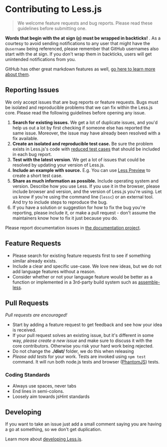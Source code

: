 # Contributing to Less.js

> We welcome feature requests and bug reports. Please read these guidelines before submitting one.

<span class="warning">**Words that begin with the at sign (`@`) must be wrapped in backticks!** </span>. As a courtesy to avoid sending notifications to any user that might have the `@username` being referenced, please remember that GitHub usernames also start with the at sign. If you don't wrap them in backticks, users will get unintended notifications from you.

GitHub has other great markdown features as well, [go here to learn more about them](https://help.github.com/articles/github-flavored-markdown).

## Reporting Issues

We only accept issues that are bug reports or feature requests. Bugs must be isolated and reproducible problems that we can fix within the Less.js core. Please read the following guidelines before opening any issue.

1. **Search for existing issues.** We get a lot of duplicate issues, and you'd help us out a lot by first checking if someone else has reported the same issue. Moreover, the issue may have already been resolved with a fix available.
2. **Create an isolated and reproducible test case.** Be sure the problem exists in Less.js's code with [reduced test cases](http://css-tricks.com/reduced-test-cases/) that should be included in each bug report.
3. **Test with the latest version**. We get a lot of issues that could be resolved by updating your version of Less.js.
4. **Include an example with source.** E.g. You can use [Less Preview](http://lesscss.org/less-preview/) to create a short test case.
5. **Share as much information as possible.** Include operating system and version. Describe how you use Less. If you use it in the browser, please include browser and version, and the version of Less.js you're using. Let us know if you're using the command line (`lessc`) or an external tool. And try to include steps to reproduce the bug.
6. If you have a solution or suggestion for how to fix the bug you're reporting, please include it, or make a pull request - don't assume the maintainers know how to fix it just because you do.

Please report documentation issues in [the documentation project](https://github.com/less/less-docs).

## Feature Requests

- Please search for existing feature requests first to see if something similar already exists.
- Include a clear and specific use-case. We love new ideas, but we do not add language features without a reason.
- Consider whether or not your language feature would be better as a function or implemented in a 3rd-party build system such as [assemble-less](http://github.com/assemble/assemble-less).

## Pull Requests

_Pull requests are encouraged!_

- Start by adding a feature request to get feedback and see how your idea is received.
- If your pull request solves an existing issue, but it's different in some way, _please create a new issue_ and make sure to discuss it with the core contributors. Otherwise you risk your hard work being rejected.
- Do not change the **./dist/** folder, we do this when releasing
- _Please add tests_ for your work. Tests are invoked using `npm test` command. It will run both node.js tests and browser ([PhantomJS](http://phantomjs.org/)) tests.

### Coding Standards

- Always use spaces, never tabs
- End lines in semi-colons.
- Loosely aim towards jsHint standards

## Developing

If you want to take an issue just add a small comment saying you are having a go at something, so we don't get duplication.

Learn more about [developing Less.js](http://lesscss.org/usage/#developing-less).

